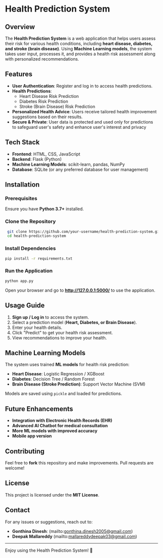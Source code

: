 # Health Prediction System

## Overview
The **Health Prediction System** is a web application that helps users assess their risk for various health conditions, including **heart disease, diabetes, and stroke (brain disease)**. Using **Machine Learning models**, the system takes user input, processes it, and provides a health risk assessment along with personalized recommendations.

## Features
- **User Authentication**: Register and log in to access health predictions.
- **Health Predictions**:
  - Heart Disease Risk Prediction
  - Diabetes Risk Prediction
  - Stroke (Brain Disease) Risk Prediction
- **Personalized Health Advice**: Users receive tailored health improvement suggestions based on their results.
- **Secure & Private**: User data is protected and used only for predictions to safeguard user's safety and enhance user's interest and privacy

## Tech Stack
- **Frontend**: HTML, CSS, JavaScript
- **Backend**: Flask (Python)
- **Machine Learning Models**: scikit-learn, pandas, NumPy
- **Database**: SQLite (or any preferred database for user management)

## Installation
### Prerequisites
Ensure you have **Python 3.7+** installed.

### Clone the Repository
```bash
 git clone https://github.com/your-username/health-prediction-system.git
 cd health-prediction-system
```

### Install Dependencies
```bash
pip install -r requirements.txt
```

### Run the Application
```bash
python app.py
```

Open your browser and go to **http://127.0.0.1:5000/** to use the application.

## Usage Guide
1. **Sign up / Log in** to access the system.
2. Select a prediction model (**Heart, Diabetes, or Brain Disease**).
3. Enter your health details.
4. Click "Predict" to get your health risk assessment.
5. View recommendations to improve your health.

## Machine Learning Models
The system uses trained **ML models** for health risk prediction:
- **Heart Disease**: Logistic Regression / XGBoost
- **Diabetes**: Decision Tree / Random Forest
- **Brain Disease (Stroke Prediction)**: Support Vector Machine (SVM)

Models are saved using `pickle` and loaded for predictions.

## Future Enhancements
- **Integration with Electronic Health Records (EHR)**
- **Advanced AI Chatbot for medical consultation**
- **More ML models with improved accuracy**
- **Mobile app version**

## Contributing
Feel free to **fork** this repository and make improvements. Pull requests are welcome!

## License
This project is licensed under the **MIT License**.

## Contact
For any issues or suggestions, reach out to:
- **Gonthina Dinesh**: (mailto:gonthina.dinesh2005@gmail.com)
- **Deepak Mallareddy** (mailto:mallareddydeepak03@gmail.com)

---
Enjoy using the Health Prediction System! 🚀
